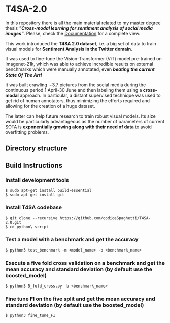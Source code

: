 # T4SA-2.0

In this repository there is all the main material related to my master degree thesis ***"Cross-modal learning for sentiment analysis of social media images"***.
Please, check the [Documentation](Documentation.pdf) for a complete view. 

This work introduced the **T4SA 2.0 dataset**, i.e. a big set of data to train visual models for **Sentiment Analysis in the Twitter domain**.

It was used to fine-tune the Vision-Transformer (ViT) model pre-trained on Imagenet-21k, which was able to achieve incredible results on external benchmarks which were manually annotated, even ***beating the current State Of The Art!***

It was built crawling ∼3.7 pictures from the social media during the continuous period 1 April-30 June and then labeling them using a **cross-modal** approach. In particular, a distant supervised technique was used to get rid of human annotators, thus minimizing the efforts required and allowing for the creation of a huge dataset.

The latter can help future research to train robust visual models. Its size would be particularly advantageous as the number of parameters of current SOTA is **exponentially growing along with their need of data** to avoid overfitting problems.

## Directory structure

## Build Instructions
### Install development tools 
    $ sudo apt-get install build-essential
    $ sudo apt-get install git
### Install T4SA codebase
    $ git clone --recursive https://github.com/codiceSpaghetti/T4SA-2.0.git
    $ cd python\ script
### Test a model with a benchmark and get the accuracy
    $ python3 test_benchmark -m <model_name> -b <benchmark_name>
### Execute a five fold cross validation on a benchmark and get the mean accuracy and standard deviation (by default use the boosted_model)
    $ python3 5_fold_cross.py -b <benchmark_name>
### Fine tune FI on the five split and get the mean accuracy and standard deviation (by default use the boosted_model)
    $ python3 fine_tune_FI


